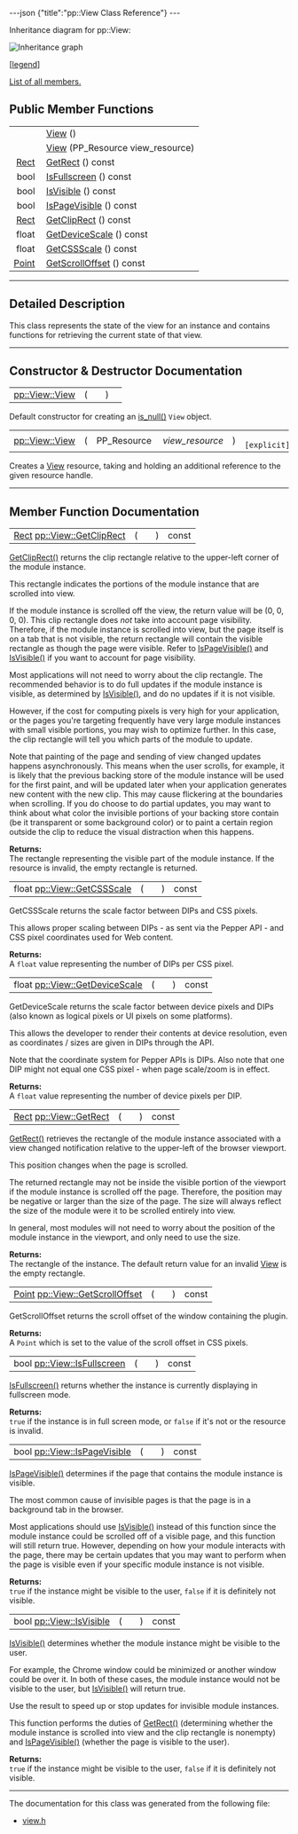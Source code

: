 ---json {"title":"pp::View Class Reference"} ---

Inheritance diagram for pp::View:

![Inheritance graph](/docs/native-client/pepper_dev/cpp/classpp_1_1_view__inherit__graph.png)

<span class="legend">\[[legend](/docs/native-client/pepper_dev/cpp/graph_legend/)\]</span>

[List of all members.](/docs/native-client/pepper_dev/cpp/classpp_1_1_view-members/)

Public Member Functions
-----------------------

<table><tbody><tr class="odd"><td style="text-align: right;"> </td><td><a href="/docs/native-client/pepper_dev/cpp/classpp_1_1_view#aebcd4ab8818a6e1dfe68e2c435823ad9" class="el">View</a> ()</td></tr><tr class="even"><td style="text-align: right;"> </td><td><a href="/docs/native-client/pepper_dev/cpp/classpp_1_1_view#a89cc79b6731f0e67d0821fe83b3e64fb" class="el">View</a> (PP_Resource view_resource)</td></tr><tr class="odd"><td style="text-align: right;"><a href="/docs/native-client/pepper_dev/cpp/classpp_1_1_rect/" class="el">Rect</a> </td><td><a href="/docs/native-client/pepper_dev/cpp/classpp_1_1_view#a37996c51fa6cc2dc25783461ecde0bb9" class="el">GetRect</a> () const</td></tr><tr class="even"><td style="text-align: right;">bool </td><td><a href="/docs/native-client/pepper_dev/cpp/classpp_1_1_view#a2ae3a19ade644199982a2d09c6dd5c11" class="el">IsFullscreen</a> () const</td></tr><tr class="odd"><td style="text-align: right;">bool </td><td><a href="/docs/native-client/pepper_dev/cpp/classpp_1_1_view#aff1f9900e594167a276a624e52e5ac4c" class="el">IsVisible</a> () const</td></tr><tr class="even"><td style="text-align: right;">bool </td><td><a href="/docs/native-client/pepper_dev/cpp/classpp_1_1_view#a30a0919ba5e4209ef52207375c5fc5f6" class="el">IsPageVisible</a> () const</td></tr><tr class="odd"><td style="text-align: right;"><a href="/docs/native-client/pepper_dev/cpp/classpp_1_1_rect/" class="el">Rect</a> </td><td><a href="/docs/native-client/pepper_dev/cpp/classpp_1_1_view#aff9a53367325d9138ab7d9cd39e40ce2" class="el">GetClipRect</a> () const</td></tr><tr class="even"><td style="text-align: right;">float </td><td><a href="/docs/native-client/pepper_dev/cpp/classpp_1_1_view#a52759c57da28a6c06a5da23d28519287" class="el">GetDeviceScale</a> () const</td></tr><tr class="odd"><td style="text-align: right;">float </td><td><a href="/docs/native-client/pepper_dev/cpp/classpp_1_1_view#a42d5b4ab4ffed3f020d3fd303a14a9dd" class="el">GetCSSScale</a> () const</td></tr><tr class="even"><td style="text-align: right;"><a href="/docs/native-client/pepper_dev/cpp/classpp_1_1_point/" class="el">Point</a> </td><td><a href="/docs/native-client/pepper_dev/cpp/classpp_1_1_view#abdad2f4e5b9b07376d590785c91ea356" class="el">GetScrollOffset</a> () const</td></tr></tbody></table>

------------------------------------------------------------------------

<span id="details" class="anchor" style="margin: 0;"></span>

Detailed Description
--------------------

This class represents the state of the view for an instance and contains functions for retrieving the current state of that view.

------------------------------------------------------------------------

Constructor & Destructor Documentation
--------------------------------------

<span id="aebcd4ab8818a6e1dfe68e2c435823ad9" class="anchor" style="margin: 0;"></span>

<table><tbody><tr class="odd"><td><a href="/docs/native-client/pepper_dev/cpp/classpp_1_1_view#aebcd4ab8818a6e1dfe68e2c435823ad9" class="el">pp::View::View</a></td><td>(</td><td></td><td>)</td><td></td></tr></tbody></table>

Default constructor for creating an <a href="/docs/native-client/pepper_dev/cpp/classpp_1_1_resource#a859068e34cdc2dc0b78754c255323aa9" class="el" title="This functions determines if this resource is invalid or uninitialized.">is_null()</a> `View` object.

<span id="a89cc79b6731f0e67d0821fe83b3e64fb" class="anchor" style="margin: 0;"></span>

<table><tbody><tr class="odd"><td><a href="/docs/native-client/pepper_dev/cpp/classpp_1_1_view#aebcd4ab8818a6e1dfe68e2c435823ad9" class="el">pp::View::View</a></td><td>(</td><td>PP_Resource </td><td><em>view_resource</em></td><td>)</td><td><code> [explicit]</code></td></tr></tbody></table>

Creates a <a href="/docs/native-client/pepper_dev/cpp/classpp_1_1_view/" class="el" title="This class represents the state of the view for an instance and contains functions for retrieving the...">View</a> resource, taking and holding an additional reference to the given resource handle.

------------------------------------------------------------------------

Member Function Documentation
-----------------------------

<span id="aff9a53367325d9138ab7d9cd39e40ce2" class="anchor" style="margin: 0;"></span>

<table><tbody><tr class="odd"><td><a href="/docs/native-client/pepper_dev/cpp/classpp_1_1_rect/" class="el">Rect</a> <a href="/docs/native-client/pepper_dev/cpp/classpp_1_1_view#aff9a53367325d9138ab7d9cd39e40ce2" class="el">pp::View::GetClipRect</a></td><td>(</td><td></td><td>)</td><td>const</td></tr></tbody></table>

<a href="/docs/native-client/pepper_dev/cpp/classpp_1_1_view#aff9a53367325d9138ab7d9cd39e40ce2" class="el" title="GetClipRect() returns the clip rectangle relative to the upper-left corner of the module instance...">GetClipRect()</a> returns the clip rectangle relative to the upper-left corner of the module instance.

This rectangle indicates the portions of the module instance that are scrolled into view.

If the module instance is scrolled off the view, the return value will be (0, 0, 0, 0). This clip rectangle does *not* take into account page visibility. Therefore, if the module instance is scrolled into view, but the page itself is on a tab that is not visible, the return rectangle will contain the visible rectangle as though the page were visible. Refer to <a href="/docs/native-client/pepper_dev/cpp/classpp_1_1_view#a30a0919ba5e4209ef52207375c5fc5f6" class="el" title="IsPageVisible() determines if the page that contains the module instance is visible.">IsPageVisible()</a> and <a href="/docs/native-client/pepper_dev/cpp/classpp_1_1_view#aff1f9900e594167a276a624e52e5ac4c" class="el" title="IsVisible() determines whether the module instance might be visible to the user.">IsVisible()</a> if you want to account for page visibility.

Most applications will not need to worry about the clip rectangle. The recommended behavior is to do full updates if the module instance is visible, as determined by <a href="/docs/native-client/pepper_dev/cpp/classpp_1_1_view#aff1f9900e594167a276a624e52e5ac4c" class="el" title="IsVisible() determines whether the module instance might be visible to the user.">IsVisible()</a>, and do no updates if it is not visible.

However, if the cost for computing pixels is very high for your application, or the pages you're targeting frequently have very large module instances with small visible portions, you may wish to optimize further. In this case, the clip rectangle will tell you which parts of the module to update.

Note that painting of the page and sending of view changed updates happens asynchronously. This means when the user scrolls, for example, it is likely that the previous backing store of the module instance will be used for the first paint, and will be updated later when your application generates new content with the new clip. This may cause flickering at the boundaries when scrolling. If you do choose to do partial updates, you may want to think about what color the invisible portions of your backing store contain (be it transparent or some background color) or to paint a certain region outside the clip to reduce the visual distraction when this happens.

**Returns:**  
The rectangle representing the visible part of the module instance. If the resource is invalid, the empty rectangle is returned.

<span id="a42d5b4ab4ffed3f020d3fd303a14a9dd" class="anchor" style="margin: 0;"></span>

<table><tbody><tr class="odd"><td>float <a href="/docs/native-client/pepper_dev/cpp/classpp_1_1_view#a42d5b4ab4ffed3f020d3fd303a14a9dd" class="el">pp::View::GetCSSScale</a></td><td>(</td><td></td><td>)</td><td>const</td></tr></tbody></table>

GetCSSScale returns the scale factor between DIPs and CSS pixels.

This allows proper scaling between DIPs - as sent via the Pepper API - and CSS pixel coordinates used for Web content.

**Returns:**  
A `float` value representing the number of DIPs per CSS pixel.

<span id="a52759c57da28a6c06a5da23d28519287" class="anchor" style="margin: 0;"></span>

<table><tbody><tr class="odd"><td>float <a href="/docs/native-client/pepper_dev/cpp/classpp_1_1_view#a52759c57da28a6c06a5da23d28519287" class="el">pp::View::GetDeviceScale</a></td><td>(</td><td></td><td>)</td><td>const</td></tr></tbody></table>

GetDeviceScale returns the scale factor between device pixels and DIPs (also known as logical pixels or UI pixels on some platforms).

This allows the developer to render their contents at device resolution, even as coordinates / sizes are given in DIPs through the API.

Note that the coordinate system for Pepper APIs is DIPs. Also note that one DIP might not equal one CSS pixel - when page scale/zoom is in effect.

**Returns:**  
A `float` value representing the number of device pixels per DIP.

<span id="a37996c51fa6cc2dc25783461ecde0bb9" class="anchor" style="margin: 0;"></span>

<table><tbody><tr class="odd"><td><a href="/docs/native-client/pepper_dev/cpp/classpp_1_1_rect/" class="el">Rect</a> <a href="/docs/native-client/pepper_dev/cpp/classpp_1_1_view#a37996c51fa6cc2dc25783461ecde0bb9" class="el">pp::View::GetRect</a></td><td>(</td><td></td><td>)</td><td>const</td></tr></tbody></table>

<a href="/docs/native-client/pepper_dev/cpp/classpp_1_1_view#a37996c51fa6cc2dc25783461ecde0bb9" class="el" title="GetRect() retrieves the rectangle of the module instance associated with a view changed notification ...">GetRect()</a> retrieves the rectangle of the module instance associated with a view changed notification relative to the upper-left of the browser viewport.

This position changes when the page is scrolled.

The returned rectangle may not be inside the visible portion of the viewport if the module instance is scrolled off the page. Therefore, the position may be negative or larger than the size of the page. The size will always reflect the size of the module were it to be scrolled entirely into view.

In general, most modules will not need to worry about the position of the module instance in the viewport, and only need to use the size.

**Returns:**  
The rectangle of the instance. The default return value for an invalid <a href="/docs/native-client/pepper_dev/cpp/classpp_1_1_view/" class="el" title="This class represents the state of the view for an instance and contains functions for retrieving the...">View</a> is the empty rectangle.

<span id="abdad2f4e5b9b07376d590785c91ea356" class="anchor" style="margin: 0;"></span>

<table><tbody><tr class="odd"><td><a href="/docs/native-client/pepper_dev/cpp/classpp_1_1_point/" class="el">Point</a> <a href="/docs/native-client/pepper_dev/cpp/classpp_1_1_view#abdad2f4e5b9b07376d590785c91ea356" class="el">pp::View::GetScrollOffset</a></td><td>(</td><td></td><td>)</td><td>const</td></tr></tbody></table>

GetScrollOffset returns the scroll offset of the window containing the plugin.

**Returns:**  
A `Point` which is set to the value of the scroll offset in CSS pixels.

<span id="a2ae3a19ade644199982a2d09c6dd5c11" class="anchor" style="margin: 0;"></span>

<table><tbody><tr class="odd"><td>bool <a href="/docs/native-client/pepper_dev/cpp/classpp_1_1_view#a2ae3a19ade644199982a2d09c6dd5c11" class="el">pp::View::IsFullscreen</a></td><td>(</td><td></td><td>)</td><td>const</td></tr></tbody></table>

<a href="/docs/native-client/pepper_dev/cpp/classpp_1_1_view#a2ae3a19ade644199982a2d09c6dd5c11" class="el" title="IsFullscreen() returns whether the instance is currently displaying in fullscreen mode...">IsFullscreen()</a> returns whether the instance is currently displaying in fullscreen mode.

**Returns:**  
`true` if the instance is in full screen mode, or `false` if it's not or the resource is invalid.

<span id="a30a0919ba5e4209ef52207375c5fc5f6" class="anchor" style="margin: 0;"></span>

<table><tbody><tr class="odd"><td>bool <a href="/docs/native-client/pepper_dev/cpp/classpp_1_1_view#a30a0919ba5e4209ef52207375c5fc5f6" class="el">pp::View::IsPageVisible</a></td><td>(</td><td></td><td>)</td><td>const</td></tr></tbody></table>

<a href="/docs/native-client/pepper_dev/cpp/classpp_1_1_view#a30a0919ba5e4209ef52207375c5fc5f6" class="el" title="IsPageVisible() determines if the page that contains the module instance is visible.">IsPageVisible()</a> determines if the page that contains the module instance is visible.

The most common cause of invisible pages is that the page is in a background tab in the browser.

Most applications should use <a href="/docs/native-client/pepper_dev/cpp/classpp_1_1_view#aff1f9900e594167a276a624e52e5ac4c" class="el" title="IsVisible() determines whether the module instance might be visible to the user.">IsVisible()</a> instead of this function since the module instance could be scrolled off of a visible page, and this function will still return true. However, depending on how your module interacts with the page, there may be certain updates that you may want to perform when the page is visible even if your specific module instance is not visible.

**Returns:**  
`true` if the instance might be visible to the user, `false` if it is definitely not visible.

<span id="aff1f9900e594167a276a624e52e5ac4c" class="anchor" style="margin: 0;"></span>

<table><tbody><tr class="odd"><td>bool <a href="/docs/native-client/pepper_dev/cpp/classpp_1_1_view#aff1f9900e594167a276a624e52e5ac4c" class="el">pp::View::IsVisible</a></td><td>(</td><td></td><td>)</td><td>const</td></tr></tbody></table>

<a href="/docs/native-client/pepper_dev/cpp/classpp_1_1_view#aff1f9900e594167a276a624e52e5ac4c" class="el" title="IsVisible() determines whether the module instance might be visible to the user.">IsVisible()</a> determines whether the module instance might be visible to the user.

For example, the Chrome window could be minimized or another window could be over it. In both of these cases, the module instance would not be visible to the user, but <a href="/docs/native-client/pepper_dev/cpp/classpp_1_1_view#aff1f9900e594167a276a624e52e5ac4c" class="el" title="IsVisible() determines whether the module instance might be visible to the user.">IsVisible()</a> will return true.

Use the result to speed up or stop updates for invisible module instances.

This function performs the duties of <a href="/docs/native-client/pepper_dev/cpp/classpp_1_1_view#a37996c51fa6cc2dc25783461ecde0bb9" class="el" title="GetRect() retrieves the rectangle of the module instance associated with a view changed notification ...">GetRect()</a> (determining whether the module instance is scrolled into view and the clip rectangle is nonempty) and <a href="/docs/native-client/pepper_dev/cpp/classpp_1_1_view#a30a0919ba5e4209ef52207375c5fc5f6" class="el" title="IsPageVisible() determines if the page that contains the module instance is visible.">IsPageVisible()</a> (whether the page is visible to the user).

**Returns:**  
`true` if the instance might be visible to the user, `false` if it is definitely not visible.

------------------------------------------------------------------------

The documentation for this class was generated from the following file:

-   <a href="/docs/native-client/pepper_dev/cpp/view_8h/" class="el">view.h</a>

